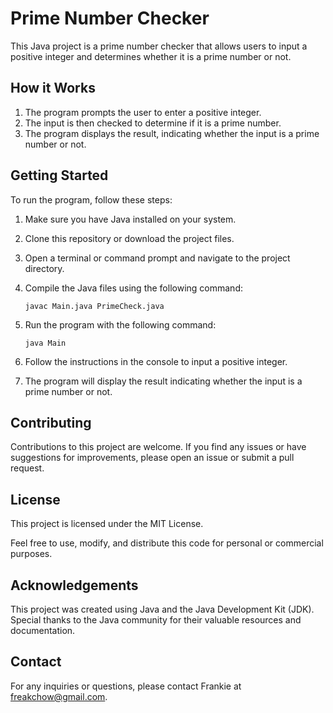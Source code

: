 # Prime Number Checker

This Java project is a prime number checker 
that allows users to input a positive integer 
and determines whether it is a prime number or not.

## How it Works

 1. The program prompts the user to enter a positive integer.
 1. The input is then checked to determine if it is a prime number.
 1. The program displays the result, 
    indicating whether the input is a prime number or not.

## Getting Started

To run the program, follow these steps:

 1. Make sure you have Java installed on your system.
 1. Clone this repository or download the project files.
 1. Open a terminal or command prompt and navigate to the project directory.
 1. Compile the Java files using the following command:

        javac Main.java PrimeCheck.java

 1. Run the program with the following command:

        java Main

 1. Follow the instructions in the console to input a positive integer.
 1. The program will display the result indicating 
    whether the input is a prime number or not.

## Contributing

Contributions to this project are welcome. 
If you find any issues or have suggestions for improvements, 
please open an issue or submit a pull request.

## License

This project is licensed under the MIT License.

Feel free to use, modify, and distribute this code for 
personal or commercial purposes.

## Acknowledgements

This project was created using Java 
and the Java Development Kit (JDK). 
Special thanks to the Java community 
for their valuable resources and documentation.

## Contact

For any inquiries or questions, 
please contact Frankie at freakchow@gmail.com.
